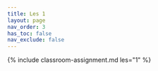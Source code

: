 ```yaml
---
title: Les 1
layout: page
nav_order: 3
has_toc: false
nav_exclude: false
---
```


{% include classroom-assignment.md les="1" %}